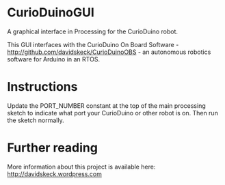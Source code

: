 CurioDuinoGUI
=============
A graphical interface in Processing for the CurioDuino robot. 

This GUI interfaces with the CurioDuino On Board Software - http://github.com/davidskeck/CurioDuinoOBS - an autonomous robotics software for Arduino in an RTOS.

Instructions
============
Update the PORT_NUMBER constant at the top of the main processing sketch to indicate what port your CurioDuino or other robot is on. Then run the sketch normally.

Further reading
===============
More information about this project is available here: http://davidskeck.wordpress.com

